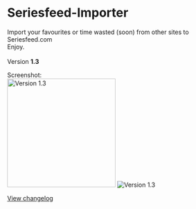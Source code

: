 # Seriesfeed-Importer
Import your favourites or time wasted (soon) from other sites to Seriesfeed.com
<BR/>
Enjoy.
<BR/><BR/>
Version <strong>1.3</strong>

Screenshot:<BR/>
<img src="https://raw.githubusercontent.com/TomONeill/Seriesfeed-Importer/master/Screenshots/v1.1-1.png" alt="Version 1.3" width="250px" />
![Version 1.3](https://raw.githubusercontent.com/TomONeill/Seriesfeed-Importer/master/Screenshots/v1.1-2.png "Version 1.3")

<A HREF="https://raw.githubusercontent.com/TomONeill/Seriesfeed-Importer/master/Changelog.txt">View changelog</A>
